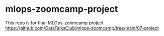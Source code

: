 # mlops-zoomcamp-project
This repo is for final MLOps-zoomcamp project https://github.com/DataTalksClub/mlops-zoomcamp/tree/main/07-project

